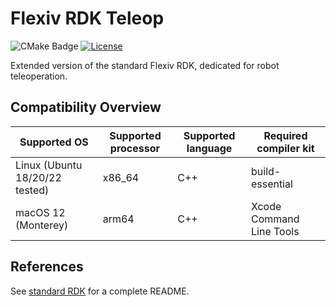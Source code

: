 # Flexiv RDK Teleop

![CMake Badge](https://github.com/flexivrobotics/flexiv_rdk_teleop/actions/workflows/cmake.yml/badge.svg)
[![License](https://img.shields.io/badge/License-Apache%202.0-blue.svg)](https://www.apache.org/licenses/LICENSE-2.0.html)

Extended version of the standard Flexiv RDK, dedicated for robot teleoperation.

## Compatibility Overview

| **Supported OS**               | **Supported processor** | **Supported language** | **Required compiler kit** |
| ------------------------------ | ----------------------- | ---------------------- | ------------------------- |
| Linux (Ubuntu 18/20/22 tested) | x86_64                  | C++                    | build-essential           |
| macOS 12 (Monterey)            | arm64                   | C++                    | Xcode Command Line Tools  |

## References

See [standard RDK](https://github.com/flexivrobotics/flexiv_rdk) for a complete README.
